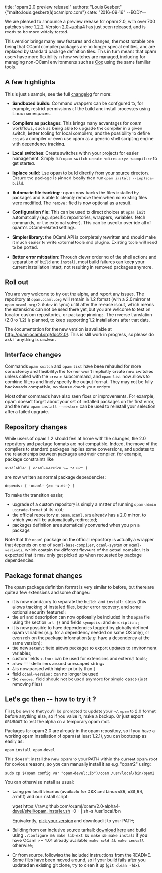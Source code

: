 title: "opam 2.0 preview release!"
authors: "Louis Gesbert" {"mailto:louis.gesbert(à)ocamlpro.com"}
date: "2016-09-16"
--BODY--

<style type="text/css"><!--
  .opam {font-family: Tahoma,Verdana,sans-serif; font-size: 110%; font-weight: lighter; line-height: 90.9%}
--></style>

We are pleased to announce a preview release for <span class="opam">opam</span> 2.0, with over 700
patches since [1.2.2](https://opam.ocaml.org/blog/opam-1-2-2-release/). Version
[2.0~alpha4](https://github.com/ocaml/opam/releases/2.0-alpha4) has just been
released, and is ready to be more widely tested.

This version brings many new features and changes, the most notable one being
that OCaml compiler packages are no longer special entities, and are replaced
by standard package definition files. This in turn means that <span class="opam">opam</span> users have
more flexibility in how switches are managed, including for managing non-OCaml
environments such as [Coq](http://coq.io/opam/) using the same familiar tools.

## A few highlights

This is just a sample, see the full
[changelog](https://github.com/ocaml/opam/blob/2.0-alpha4/CHANGES) for more:

- **Sandboxed builds:** Command wrappers can be configured to, for example,
  restrict permissions of the build and install processes using Linux namespaces.

- **Compilers as packages:** This brings many advantages for <span class="opam">opam</span> workflows,
  such as being able to upgrade the compiler in a given switch, better tooling for
  local compilers, and the possibility to define `coq` as a compiler or even
  use <span class="opam">opam</span> as a generic shell scripting engine with dependency tracking.

- **Local switches:** Create switches within your projects for easier
  management. Simply run `opam switch create <directory> <compiler>` to get
  started.

- **Inplace build:** Use <span class="opam">opam</span> to build directly from
  your source directory. Ensure the package is pinned locally then run `opam
  install --inplace-build`.

- **Automatic file tracking:**: <span class="opam">opam</span> now tracks the files installed by packages
  and is able to cleanly remove them when no existing files were modified.
  The `remove:` field is now optional as a result.

- **Configuration file:** This can be used to direct choices at `opam init`
  automatically (e.g. specific repositories, wrappers, variables, fetch
  commands, or the external solver). This can be used to override all of <span class="opam">opam</span>'s
  OCaml-related settings.

- **Simpler library:** the OCaml API is completely rewritten and should make it
  much easier to write external tools and plugins. Existing tools will need to be
  ported.

- **Better error mitigation:** Through clever ordering of the shell actions and
  separation of `build` and `install`, most build failures can keep your current
  installation intact, not resulting in removed packages anymore.

## Roll out

You are very welcome to try out the alpha, and report any issues. The repository
at `opam.ocaml.org` will remain in 1.2 format (with a 2.0 mirror at
`opam.ocaml.org/2.0~dev` in sync) until after the release is out, which means
the extensions can not be used there yet, but you are welcome to test on local
or custom repositories, or package pinnings. The reverse translation (2.0 to
1.2) is planned, to keep supporting 1.2 installations after that date.

The documentation for the new version is available at
http://opam.ocaml.org/doc/2.0/. This is still work in progress, so please do ask
if anything is unclear.

## Interface changes

Commands `opam switch` and `opam list` have been rehauled for more consistency
and flexibility: the former won't implicitly create new switches unless called
with the `create` subcommand, and `opam list` now allows to combine filters and
finely specify the output format. They may not be fully backwards compatible, so
please check your scripts.

Most other commands have also seen fixes or improvements. For example, <span class="opam">opam</span>
doesn't forget about your set of installed packages on the first error, and the
new `opam install --restore` can be used to reinstall your selection after a
failed upgrade.

## Repository changes

While users of <span class="opam">opam</span> 1.2 should feel at home with the changes, the 2.0 repository
and package formats are not compatible. Indeed, the move of the compilers to
standard packages implies some conversions, and updates to the relationships
between packages and their compiler. For example, package constraints like

    available: [ ocaml-version >= "4.02" ]

are now written as normal package dependencies:

    depends: [ "ocaml" {>= "4.02"} ]

To make the transition easier,
- upgrade of a custom repository is simply a matter of running `opam-admin
  upgrade-format` at its root;
- the official repository at `opam.ocaml.org` already has a 2.0 mirror, to which
  you will be automatically redirected;
- packages definition are automatically converted when you pin a package.

Note that the `ocaml` package on the official repository is actually a wrapper
that depends on one of `ocaml-base-compiler`, `ocaml-system` or
`ocaml-variants`, which contain the different flavours of the actual compiler.
It is expected that it may only get picked up when requested by package
dependencies.

## Package format changes

The <span class="opam">opam</span> package definition format is very similar to before, but there are
quite a few extensions and some changes:

- it is now mandatory to separate the `build:` and `install:` steps (this allows
  tracking of installed files, better error recovery, and some optional security
  features);
- the url and description can now optionally be included in the `opam` file
  using the section `url {}` and fields `synopsis:` and `description:`;
- it is now possible to have dependencies toggled by globally-defined <span class="opam">opam</span>
  variables (_e.g._ for a dependency needed on some OS only), or even rely on
  the package information (_e.g._ have a dependency at the same version);
- the new `setenv:` field allows packages to export updates to environment
  variables;
- custom fields `x-foo:` can be used for extensions and external tools;
- allow `"""` delimiters around unescaped strings
- `&` is now parsed with higher priority than `|`
- field `ocaml-version:` can no longer be used
- the `remove:` field should not be used anymore for simple cases (just removing
  files)

## Let's go then -- how to try it ?

First, be aware that you'll be prompted to update your `~/.opam` to 2.0 format
before anything else, so if you value it, make a backup. Or just export
`OPAMROOT` to test the alpha on a temporary opam root.

Packages for opam 2.0 are already in the opam repository, so if you have a
working opam installation of opam (at least 1.2.1), you can bootstrap as easily
as:

    opam install opam-devel

This doesn't install the new opam to your PATH within the current opam root for
obvious reasons, so you can manually install it as e.g. "opam2" using:

    sudo cp $(opam config var "opam-devel:lib")/opam /usr/local/bin/opam2

You can otherwise install as usual:
- Using pre-built binaries (available for OSX and Linux x86, x86_64, armhf) and
  our install script:

    wget https://raw.github.com/ocaml/opam/2.0-alpha4-devel/shell/opam_installer.sh -O - | sh -s /usr/local/bin

  Equivalently,
  [pick your version](https://github.com/ocaml/opam/releases/2.0-alpha4) and
  download it to your PATH;

- Building from our inclusive source tarball:
  [download here](https://github.com/ocaml/opam/releases/download/2.0-alpha4/opam-full-2.0-alpha4.tar.gz)
  and build using `./configure && make lib-ext && make && make install` if you
  have OCaml >= 4.01 already available, `make cold && make install` otherwise;

- Or from [source](https://github.com/ocaml/opam/tree/2.0-alpha4), following the
  included instructions from the README. Some files have been moved around, so
  if your build fails after you updated an existing git clone, try to clean it
  up (`git clean -fdx`).
